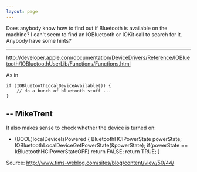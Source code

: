 ```yaml
---
layout: page
---
```


Does anybody know how to find out if Bluetooth is available on the machine? I can't seem to find an IOBluetooth or IOKit call to search for it. Anybody have some hints?

----

http://developer.apple.com/documentation/DeviceDrivers/Reference/IOBluetooth/IOBluetoothUserLib/Functions/Functions.html

As in

    
    if (IOBluetoothLocalDeviceAvailable()) {
        // do a bunch of bluetooth stuff ...
    }


-- MikeTrent
----
It also makes sense to check whether the device is turned on:

    
- (BOOL)localDeviceIsPowered {
    BluetoothHCIPowerState powerState;
    IOBluetoothLocalDeviceGetPowerState(&powerState);
    if(powerState == kBluetoothHCIPowerStateOFF) return FALSE;
    return TRUE;
}

Source: http://www.tims-weblog.com/sites/blog/content/view/50/44/
